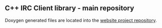 ## C++ IRC Client library - main repository ##

Doxygen generated files are located into the [website project repository](https://github.com/irclib/irclib.github.io).
